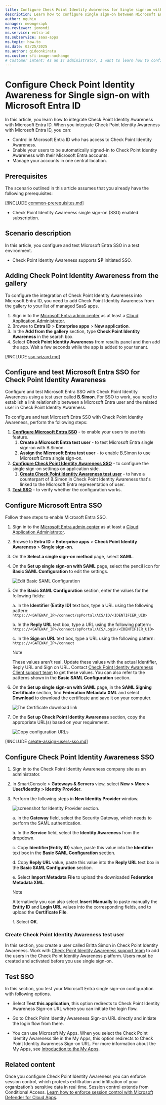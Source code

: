 ```yaml
---
title: Configure Check Point Identity Awareness for Single sign-on with Microsoft Entra ID
description: Learn how to configure single sign-on between Microsoft Entra ID and Check Point Identity Awareness.
author: nguhiu
manager: mwongerapk
ms.reviewer: jomondi
ms.service: entra-id
ms.subservice: saas-apps
ms.topic: how-to
ms.date: 03/25/2025
ms.author: gideonkiratu
ms.custom: sfi-image-nochange
# Customer intent: As an IT administrator, I want to learn how to configure single sign-on between Microsoft Entra ID and Check Point Identity Awareness so that I can control who has access to Check Point Identity Awareness, enable automatic sign-in with Microsoft Entra accounts, and manage my accounts in one central location.
---
```


# Configure Check Point Identity Awareness for Single sign-on with Microsoft Entra ID

In this article,  you learn how to integrate Check Point Identity Awareness with Microsoft Entra ID. When you integrate Check Point Identity Awareness with Microsoft Entra ID, you can:

* Control in Microsoft Entra ID who has access to Check Point Identity Awareness.
* Enable your users to be automatically signed-in to Check Point Identity Awareness with their Microsoft Entra accounts.
* Manage your accounts in one central location.

## Prerequisites

The scenario outlined in this article assumes that you already have the following prerequisites:

[!INCLUDE [common-prerequisites.md](~/identity/saas-apps/includes/common-prerequisites.md)]
* Check Point Identity Awareness single sign-on (SSO) enabled subscription.

## Scenario description

In this article,  you configure and test Microsoft Entra SSO in a test environment.

* Check Point Identity Awareness supports **SP** initiated SSO.

## Adding Check Point Identity Awareness from the gallery

To configure the integration of Check Point Identity Awareness into Microsoft Entra ID, you need to add Check Point Identity Awareness from the gallery to your list of managed SaaS apps.

1. Sign in to the [Microsoft Entra admin center](https://entra.microsoft.com) as at least a [Cloud Application Administrator](~/identity/role-based-access-control/permissions-reference.md#cloud-application-administrator).
1. Browse to **Entra ID** > **Enterprise apps** > **New application**.
1. In the **Add from the gallery** section, type **Check Point Identity Awareness** in the search box.
1. Select **Check Point Identity Awareness** from results panel and then add the app. Wait a few seconds while the app is added to your tenant.

 [!INCLUDE [sso-wizard.md](~/identity/saas-apps/includes/sso-wizard.md)]


<a name='configure-and-test-azure-ad-sso-for-check-point-identity-awareness'></a>

## Configure and test Microsoft Entra SSO for Check Point Identity Awareness

Configure and test Microsoft Entra SSO with Check Point Identity Awareness using a test user called **B.Simon**. For SSO to work, you need to establish a link relationship between a Microsoft Entra user and the related user in Check Point Identity Awareness.

To configure and test Microsoft Entra SSO with Check Point Identity Awareness, perform the following steps:

1. **[Configure Microsoft Entra SSO](#configure-azure-ad-sso)** - to enable your users to use this feature.
    1. **Create a Microsoft Entra test user** - to test Microsoft Entra single sign-on with B.Simon.
    1. **Assign the Microsoft Entra test user** - to enable B.Simon to use Microsoft Entra single sign-on.
1. **[Configure Check Point Identity Awareness SSO](#configure-check-point-identity-awareness-sso)** - to configure the single sign-on settings on application side.
    1. **[Create Check Point Identity Awareness test user](#create-check-point-identity-awareness-test-user)** - to have a counterpart of B.Simon in Check Point Identity Awareness that's linked to the Microsoft Entra representation of user.
1. **[Test SSO](#test-sso)** - to verify whether the configuration works.

<a name='configure-azure-ad-sso'></a>

## Configure Microsoft Entra SSO

Follow these steps to enable Microsoft Entra SSO.

1. Sign in to the [Microsoft Entra admin center](https://entra.microsoft.com) as at least a [Cloud Application Administrator](~/identity/role-based-access-control/permissions-reference.md#cloud-application-administrator).
1. Browse to **Entra ID** > **Enterprise apps** > **Check Point Identity Awareness** > **Single sign-on**.
1. On the **Select a single sign-on method** page, select **SAML**.
1. On the **Set up single sign-on with SAML** page, select the pencil icon for **Basic SAML Configuration** to edit the settings.

   ![Edit Basic SAML Configuration](common/edit-urls.png)

1. On the **Basic SAML Configuration** section, enter the values for the following fields:

    a. In the **Identifier (Entity ID)** text box, type a URL using the following pattern:
    `https://<GATEWAY_IP>/connect/spPortal/ACS/ID/<IDENTIFIER_UID>`

    b. In the **Reply URL** text box, type a URL using the following pattern:
    `https://<GATEWAY_IP>/connect/spPortal/ACS/Login/<IDENTIFIER_UID>`

    c. In the **Sign on URL** text box, type a URL using the following pattern:
    `https://<GATEWAY_IP>/connect`

	> [!NOTE]
	> These values aren't real. Update these values with the actual Identifier, Reply URL and Sign on URL. Contact [Check Point Identity Awareness Client support team](mailto:support@checkpoint.com) to get these values. You can also refer to the patterns shown in the **Basic SAML Configuration** section.

1. On the **Set up single sign-on with SAML** page, in the **SAML Signing Certificate** section,  find **Federation Metadata XML** and select **Download** to download the certificate and save it on your computer.

	![The Certificate download link](common/metadataxml.png)

1. On the **Set up Check Point Identity Awareness** section, copy the appropriate URL(s) based on your requirement.

	![Copy configuration URLs](common/copy-configuration-urls.png)

<a name='create-an-azure-ad-test-user'></a>

[!INCLUDE [create-assign-users-sso.md](~/identity/saas-apps/includes/create-assign-users-sso.md)]

## Configure Check Point Identity Awareness SSO

1. Sign in to the Check Point Identity Awareness company site as an administrator.

1. In SmartConsole > **Gateways & Servers** view, select **New > More > User/Identity > Identity Provider**.

1. Perform the following steps in **New Identity Provider** window.

    ![screenshot for Identity Provider section.](./media/check-point-identity-awareness-tutorial/new-identity-provider.png)

    a. In the **Gateway** field, select the Security Gateway, which needs to perform the SAML authentication.

    b. In the **Service** field, select the **Identity Awareness** from the dropdown.

    c. Copy **Identifier(Entity ID)** value, paste this value into the **Identifier** text box in the **Basic SAML Configuration** section.

    d. Copy **Reply URL** value, paste this value into the **Reply URL** text box in the **Basic SAML Configuration** section.

    e. Select **Import Metadata File** to upload the downloaded **Federation Metadata XML**.

    > [!NOTE]
    > Alternatively you can also select **Insert Manually** to paste manually the **Entity ID** and **Login URL** values into the corresponding fields, and to upload the **Certificate File**.

    f. Select **OK**.

### Create Check Point Identity Awareness test user

In this section, you create a user called Britta Simon in Check Point Identity Awareness. Work with [Check Point Identity Awareness support team](mailto:support@checkpoint.com) to add the users in the Check Point Identity Awareness platform. Users must be created and activated before you use single sign-on.

## Test SSO 

In this section, you test your Microsoft Entra single sign-on configuration with following options. 

* Select **Test this application**, this option redirects to Check Point Identity Awareness Sign-on URL where you can initiate the login flow. 

* Go to Check Point Identity Awareness Sign-on URL directly and initiate the login flow from there.

* You can use Microsoft My Apps. When you select the Check Point Identity Awareness tile in the My Apps, this option redirects to Check Point Identity Awareness Sign-on URL. For more information about the My Apps, see [Introduction to the My Apps](https://support.microsoft.com/account-billing/sign-in-and-start-apps-from-the-my-apps-portal-2f3b1bae-0e5a-4a86-a33e-876fbd2a4510).


## Related content

Once you configure Check Point Identity Awareness you can enforce session control, which protects exfiltration and infiltration of your organization’s sensitive data in real time. Session control extends from Conditional Access. [Learn how to enforce session control with Microsoft Defender for Cloud Apps](/cloud-app-security/proxy-deployment-any-app).
